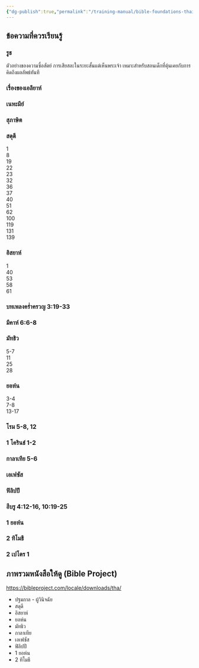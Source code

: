 ```yaml
---
{"dg-publish":true,"permalink":"/training-manual/bible-foundations-thai/"}
---
```



## ข้อความที่ควรเรียนรู้  
### รูธ  
ตัวอย่างของความซื่อสัตย์ การเสียสละในระยะสั้นแต่เห็นพระเจ้า เหมาะสำหรับสอนเด็กที่คุ้นเคยกับการคิดถึงผลลัพธ์ทันที  

### เรื่องของเอลียาห์  
### เนหะมีย์  
### สุภาษิต  
### สดุดี  
1  
8  
19  
22  
23  
32  
36  
37  
40  
51  
62  
100  
119  
131  
139  
### อิสยาห์  
1  
40  
53  
58  
61  
### บทเพลงคร่ำครวญ 3:19-33  
### มีคาห์ 6:6-8  
### มัทธิว  
5-7  
11  
25  
28  
### ยอห์น  
3-4  
7-8  
13-17  
### โรม 5-8, 12  
### 1 โครินธ์ 1-2  
### กาลาเทีย 5-6  
### เอเฟซัส  
### ฟิลิปปี  
### ฮีบรู 4:12-16, 10:19-25  
### 1 ยอห์น  
### 2 ทิโมธี  
### 2 เปโตร 1  
## ภาพรวมหนังสือให้ดู (Bible Project)  
https://bibleproject.com/locale/downloads/tha/  

- ปฐมกาล - ผู้วินิจฉัย  
- สดุดี  
- อิสยาห์  
- ยอห์น  
- มัทธิว  
- กาลาเทีย  
- เอเฟซัส  
- ฟิลิปปี  
- 1 ยอห์น  
- 2 ทิโมธี  